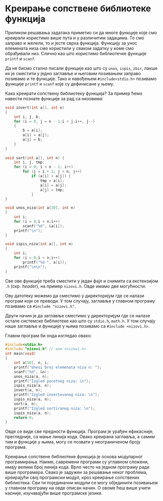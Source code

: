 # Креирање сопствене библиотеке функција

Приликом решавања задатака приметио си да многе функције које смо креирали користимо
више пута и у различитим задацима. То смо заправо и желели, то и јесте сврха функција.
Функцију за унос елемената низа смо користили у сваком задатку у коме смо обрађивали
низ. Слично као што користимо библиотечке функције `printf` и `scanf`.

Да не бисмо стално писали функције као што су `unos`, `ispis`, `zbir`, лакше их је сместити у
једно заглавље и његовим позивањем заправо позивамо и те функције. Тако и навођењем
`#include<stdio.h>` позивамо функције `printf` и `scanf` које су дефинисане у њему.

Како креирати сопствену библиотеку функција? За пример ћемо навести познате функције за
рад са низовима:

```c
void invert(int a[], int n)
{
    int i, j, b;
    for (i = 0, j = n - 1;i < j;i++, j--)
    {
        b = a[i];
        a[i] = a[j];
        a[j] = b;
    }
}
 
void sort(int a[], int n) {
    int i, j, tmp;
    for (i = 0; i < n - 1; i++)
        for (j = i + 1; j < n; j++)
            if (a[i] > a[j]) {
                tmp = a[i];
                a[i] = a[j];
                a[j] = tmp;
            }
}

void unos_niza(int a[20], int n)
{
    int i;
    for (i = 0;i < n;i++)
        scanf("%d", &a[i]);
    printf("\n");
}

void ispis_niza(int a[], int n)
{
    int i;
    for (i = 0;i < n;i++)
        printf("%d ", a[i]);
    printf("\n\n");
}
```

Све ове функције треба сместити у један фајл и снимити са екстензијом `.h` (скр. *header*),
на пример `nizovi.h`. Овде имамо две могућности:

Ову датотеку можемо да сместимо у директоријум где се налази програм који се преводи. У
том случају, заглавље у главном програму позивамо са `#include "nizovi.h"`.

Други начин је да заглавље сместимо у директоријум где се налазе остале системске
библиотеке као што су `stdio.h`, `math.h`. У том случају наше заглавље и функције у њима позивамо
са `#include <nizovi.h>`.

Главни програм би онда изгледао овако:

```c
#include<stdio.h>
#include "nizovi.h" // или <nizovi.h>
int main(void)
{
    int a[50], n, i;
    printf("Unesi broj elemenata niza n: ");
    scanf("%d", &n);
    unos_niza(a, n);
    printf("Izgled pocetnog niza: \n");
    ispis_niza(a, n);
    invert(a, n);
    printf("Izgled invertovanog niza: \n");
    ispis_niza(a, n);
    sort(a, n);
    printf("Izgled sortiranog niza: \n");
    ispis_niza(a, n);
    return 0;
}
```

Овде се виде све предности функција. Програм је урађен ефикасније, прегледније, са мање
линија кода. Овако креирана заглавља, а самим тим и функције у њима, могу се позвати у
неограниченом броју програма.

Креирање сопствене библиотеке функција је основа модуларног програмирања. Наиме, савремени
програми су углавном сложени, имају велики број линија кода. Врло често на једном програму
ради више програмера. Свако је задужен за решавање неког проблема, креирајући свој
програмски модул, кроз креирање сопствених библиотека. Сви ти појединачни модули се могу
објединити позивањем у главном програму на овде описан начин. О овоме ћеш више учити касније,
изучавајући више програмске језике.
